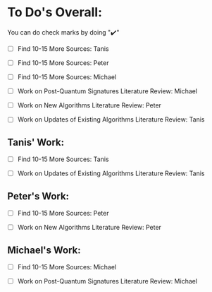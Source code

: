 # To Do's Overall:

You can do check marks by doing ":heavy_check_mark:"

- [ ] Find 10-15 More Sources: Tanis

- [ ] Find 10-15 More Sources: Peter

- [ ] Find 10-15 More Sources: Michael

- [ ] Work on Post-Quantum Signatures Literature Review: Michael

- [ ] Work on New Algorithms Literature Review: Peter

- [ ] Work on Updates of Existing Algorithms Literature Review: Tanis

## Tanis' Work:

- [ ] Find 10-15 More Sources: Tanis

- [ ] Work on Updates of Existing Algorithms Literature Review: Tanis

## Peter's Work:

- [ ] Find 10-15 More Sources: Peter

- [ ] Work on New Algorithms Literature Review: Peter

## Michael's Work:

- [ ] Find 10-15 More Sources: Michael

- [ ] Work on Post-Quantum Signatures Literature Review: Michael
